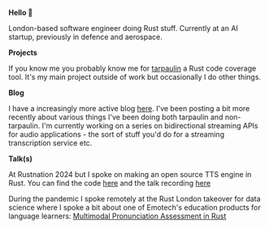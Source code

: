 **Hello 👋** 

London-based software engineer doing Rust stuff. Currently at an AI startup,
previously in defence and aerospace.

**Projects**

If you know me you probably know me for [tarpaulin](https://github.com/xd009642/tarpaulin)
a Rust code coverage tool. It's my main project outside of work but
occasionally I do other things.

**Blog**

I have a increasingly more active blog [here](https://xd009642.github.io/). I've been
posting a bit more recently about various things I've been doing both tarpaulin and
non-tarpaulin. I'm currently working on a series on bidirectional streaming APIs for
audio applications - the sort of stuff you'd do for a streaming transcription service etc.

**Talk(s)**

At Rustnation 2024 but I spoke on making an open source TTS engine
in Rust. You can find the code [here](https://github.com/xd009642/xd-tts) and
the talk recording [here](https://youtu.be/HiqId_9pysM?si=wX0H67BmPdZwF8v-)

During the pandemic I spoke remotely at the Rust London takeover for data science
where I spoke a bit about one of Emotech's education products for language learners: 
[Multimodal Pronunciation Assessment in Rust](https://youtu.be/EGlilM0Dtu8?si=_dWtg5HZRx4boI5x&t=4949)

